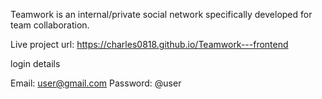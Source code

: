 Teamwork is an internal/private social network specifically developed for team collaboration.

Live project url: https://charles0818.github.io/Teamwork---frontend

login details

Email: user@gmail.com
Password: @user


